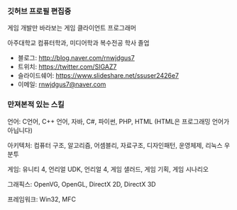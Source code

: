 ### 깃허브 프로필 편집중

게임 개발만 바라보는 게임 클라이언트 프로그래머

아주대학교 컴퓨터학과, 미디어학과 복수전공 학사 졸업

- 블로그: http://blog.naver.com/rnwjdgus7
- 트위치: https://twitter.com/SIGAZ7
- 슬라이드쉐어: https://www.slideshare.net/ssuser2426e7
- 이메일: rnwjdgus7@naver.com


### 만져본적 있는 스킬
언어: C언어, C++ 언어, 자바, C#, 파이썬, PHP, HTML (HTML은 프로그래밍 언어가 아닙니다)

아키텍처: 컴퓨터 구조, 알고리즘, 어셈블리, 자료구조, 디자인패턴, 운영체제, 리눅스 우분투

게임: 유니티 4, 언리얼 UDK, 언리얼 4, 게임 샐러드, 게임 기획, 게임 시나리오

그래픽스: OpenVG, OpenGL, DirectX 2D, DirectX 3D

프레임워크: Win32, MFC

<!-- 
// 주석 처리 

네트워크 TCP/IP 이론 
웹 개발: HTML 5, CSS3 
개발 스킬: QA 
기타 개발 스킬: 물리학, 미적분학 
디자인: UX 디자인, MAYA 


관심 있는 스킬
언어
- GO
- R
- 스위프트
- 자바 스크립트
- 루비
- 루아 스크립트
- JSP

아키텍처
- 컴파일러
- OpenCL
- 메모리 시스템
- 병렬 프로그래밍
- 리눅스 페도라
- 안드로이드
- 윈도우 프로그래밍

게임
- 엔진 아키텍처
- 렌더링 엔진 코어

그래픽스
- 불칸
- 렌더링 파이프라인
- 카툰렌더링
- OpenCV

사운드
- OpenAL

프레임워크
- 자바 스프링
- 닷넷

네트워크
- 소켓 프로그래밍
- 무선 네트워킹
- 블루투스
- NFC
- AWS
- 도커

웹 개발
- node.js
- 루비
- 워드 프레스
- JSP

DB
- SQL
- 오라클
- XML
- 데이터 마이닝

개발 스킬
- TDD
- 방어적 프로그래밍
- 리버스 엔지니어링
- 오픈소스
- 컴퓨터 비전


기타 개발 스킬
- 게임 수학
- 해커톤

AI
- 인공지능
- 머신러닝
- 딥러닝
- 자연어 처리

보안
- 디컴파일
- 웹 공격/방어
- 윈도우 공격/방어
- 리버싱
- 코드 난독화
- 네트워크 포렌식
- 메모리 포렌식
- 암호화
- 레지스트리 

// 주석 처리 
-->
